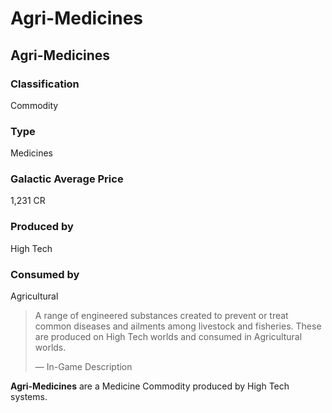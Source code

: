 # Agri-Medicines
## Agri-Medicines

### Classification

Commodity

### Type

Medicines

### Galactic Average Price

1,231 CR

### Produced by

High Tech

### Consumed by

Agricultural

> 
> 
> A range of engineered substances created to prevent or treat common diseases and ailments among livestock and fisheries. These are produced on High Tech worlds and consumed in Agricultural worlds.
> 
> 
> — In-Game Description
> 

**Agri-Medicines** are a Medicine Commodity produced by High Tech systems.